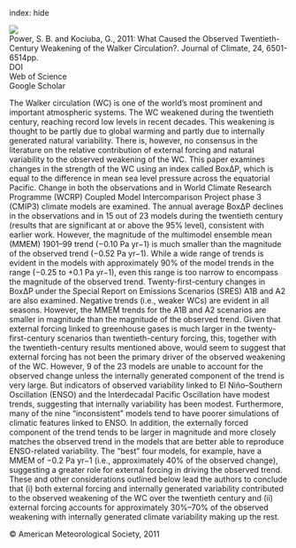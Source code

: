 index: hide

<div class="Citation">
    <div class="Citation-thumb CitationThumb-linked"  data-href="https://doi.org/10.1175/2011jcli4101.1">
      <img src="https://static.claimspace.cloud/climate-study-static/refs/thumbs/11/Power_and_Kociuba_2011a-thumb.png" />
    </div>

  <div class="Citation-body">
    <div class="Citation-text">Power, S. B. and Kociuba, G., 2011: What Caused the Observed Twentieth-Century Weakening of the Walker Circulation?. <span class="Article-journal">Journal of Climate, </span><span class="Article-volume">24, </span>6501-6514pp.</div>
    <div class="Citation-links">
      <div class="CitationLink" data-href="https://doi.org/10.1175/2011jcli4101.1">
        <div class="CitationLink-icon CitationLink-Doi"></div>
        <div class="CitationLink-text">DOI</div>
      </div>
      <div class="CitationLink" data-href="http://cel.webofknowledge.com/InboundService.do?customersID=atyponcel&smartRedirect=yes&mode=FullRecord&IsProductCode=Yes&product=CEL&Init=Yes&Func=Frame&action=retrieve&SrcApp=literatum&SrcAuth=atyponcel&SID=7CNc3cIRaBKjGbSujFM&UT=WOS:000298201300015">
        <div class="CitationLink-icon CitationLink-Isi"></div>
        <div class="CitationLink-text">Web of Science</div>
      </div>
      <div class="CitationLink" data-href="https://scholar.google.com/scholar?q=10.1175/2011jcli4101.1">
        <div class="CitationLink-icon CitationLink-Scholar"></div>
        <div class="CitationLink-text">Google Scholar</div>
      </div>
    </div>
  </div>
</div>

The Walker circulation (WC) is one of the world’s most prominent and important atmospheric systems. The WC weakened during the twentieth century, reaching record low levels in recent decades. This weakening is thought to be partly due to global warming and partly due to internally generated natural variability. There is, however, no consensus in the literature on the relative contribution of external forcing and natural variability to the observed weakening of the WC. This paper examines changes in the strength of the WC using an index called BoxΔP, which is equal to the difference in mean sea level pressure across the equatorial Pacific. Change in both the observations and in World Climate Research Programme (WCRP) Coupled Model Intercomparison Project phase 3 (CMIP3) climate models are examined. The annual average BoxΔP declines in the observations and in 15 out of 23 models during the twentieth century (results that are significant at or above the 95% level), consistent with earlier work. However, the magnitude of the multimodel ensemble mean (MMEM) 1901–99 trend (−0.10 Pa yr−1) is much smaller than the magnitude of the observed trend (−0.52 Pa yr−1). While a wide range of trends is evident in the models with approximately 90% of the model trends in the range (−0.25 to +0.1 Pa yr−1), even this range is too narrow to encompass the magnitude of the observed trend. Twenty-first-century changes in BoxΔP under the Special Report on Emissions Scenarios (SRES) A1B and A2 are also examined. Negative trends (i.e., weaker WCs) are evident in all seasons. However, the MMEM trends for the A1B and A2 scenarios are smaller in magnitude than the magnitude of the observed trend. Given that external forcing linked to greenhouse gases is much larger in the twenty-first-century scenarios than twentieth-century forcing, this, together with the twentieth-century results mentioned above, would seem to suggest that external forcing has not been the primary driver of the observed weakening of the WC. However, 9 of the 23 models are unable to account for the observed change unless the internally generated component of the trend is very large. But indicators of observed variability linked to El Niño–Southern Oscillation (ENSO) and the Interdecadal Pacific Oscillation have modest trends, suggesting that internally variability has been modest. Furthermore, many of the nine “inconsistent” models tend to have poorer simulations of climatic features linked to ENSO. In addition, the externally forced component of the trend tends to be larger in magnitude and more closely matches the observed trend in the models that are better able to reproduce ENSO-related variability. The “best” four models, for example, have a MMEM of −0.2 Pa yr−1 (i.e., approximately 40% of the observed change), suggesting a greater role for external forcing in driving the observed trend. These and other considerations outlined below lead the authors to conclude that (i) both external forcing and internally generated variability contributed to the observed weakening of the WC over the twentieth century and (ii) external forcing accounts for approximately 30%–70% of the observed weakening with internally generated climate variability making up the rest.

<div class="Citation-copy">
&copy; American Meteorological Society, 2011
</div>